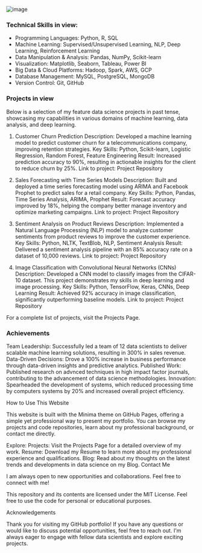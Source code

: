 ![image](https://github.com/user-attachments/assets/c43b0652-c9db-404d-9834-0f97458ae332)


### Technical Skills in view:
- Programming Languages: Python, R, SQL
- Machine Learning: Supervised/Unsupervised Learning, NLP, Deep Learning, Reinforcement Learning
- Data Manipulation & Analysis: Pandas, NumPy, Scikit-learn
- Visualization: Matplotlib, Seaborn, Tableau, Power BI
- Big Data & Cloud Platforms: Hadoop, Spark, AWS, GCP
- Database Management: MySQL, PostgreSQL, MongoDB
- Version Control: Git, GitHub


### Projects in view

Below is a selection of my feature data science projects in past tense, showcasing my capabilities in various domains of machine learning, data analysis, and deep learning.

1. Customer Churn Prediction
Description: Developed a machine learning model to predict customer churn for a telecommunications company, improving retention strategies.
Key Skills: Python, Scikit-learn, Logistic Regression, Random Forest, Feature Engineering
Result: Increased prediction accuracy to 90%, resulting in actionable insights for the client to reduce churn by 25%.
Link to project: Project Repository

2. Sales Forecasting with Time Series Models
Description: Built and deployed a time series forecasting model using ARIMA and Facebook Prophet to predict sales for a retail company.
Key Skills: Python, Pandas, Time Series Analysis, ARIMA, Prophet
Result: Forecast accuracy improved by 18%, helping the company better manage inventory and optimize marketing campaigns.
Link to project: Project Repository

3. Sentiment Analysis on Product Reviews
Description: Implemented a Natural Language Processing (NLP) model to analyze customer sentiments from product reviews to improve the customer experience.
Key Skills: Python, NLTK, TextBlob, NLP, Sentiment Analysis
Result: Delivered a sentiment analysis pipeline with an 85% accuracy rate on a dataset of 10,000 reviews.
Link to project: Project Repository

4. Image Classification with Convolutional Neural Networks (CNNs)
Description: Developed a CNN model to classify images from the CIFAR-10 dataset. This project demonstrates my skills in deep learning and image processing.
Key Skills: Python, TensorFlow, Keras, CNNs, Deep Learning
Result: Achieved 92% accuracy in image classification, significantly outperforming baseline models.
Link to project: Project Repository

For a complete list of projects, visit the Projects Page.

### Achievements

Team Leadership: Successfully led a team of 12 data scientists to deliver scalable machine learning solutions, resulting in 300% in sales revenue.
Data-Driven Decisions: Drove a 100% increase in business performance through data-driven insights and predictive analytics.
Published Work: Published research on advnced techniques in high impact factor  journals, contributing to the advancement of data science methodologies.
Innovation: Spearheaded the development of systems, which reduced processing time by computers systems by 20% and increased overall project efficiency.

How to Use This Website

This website is built with the Minima theme on GitHub Pages, offering a simple yet professional way to present my portfolio. You can browse my projects and code repositories, learn about my professional background, or contact me directly.

Explore:
Projects: Visit the Projects Page for a detailed overview of my work.
Resume: Download my Resume to learn more about my professional experience and qualifications.
Blog: Read about my thoughts on the latest trends and developments in data science on my Blog.
Contact Me

I am always open to new opportunities and collaborations. Feel free to connect with me!

This repository and its contents are licensed under the MIT License. Feel free to use the code for personal or educational purposes.

Acknowledgements

Thank you for visiting my GitHub portfolio! If you have any questions or would like to discuss potential opportunities, feel free to reach out. I'm always eager to engage with fellow data scientists and explore exciting projects.
